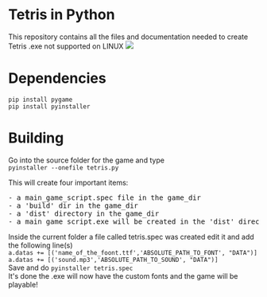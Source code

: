 # Tetris in Python
This repository contains all the files and documentation needed to create Tetris .exe not supported on LINUX
![](https://i.imgur.com/NJxasIb.gif)

# Dependencies
`pip install pygame`  
`pip install pyinstaller`

# Building
Go into the source folder for the game and type  
`pyinstaller --onefile tetris.py`

This will create four important items:
<pre>
- a main_game_script.spec file in the game_dir
- a 'build' dir in the game_dir
- a 'dist' directory in the game_dir
- a main_game_script.exe will be created in the 'dist' directory.
</pre>

Inside the current folder a file called tetris.spec was created edit it and add the following line(s)  
`a.datas += [('name_of_the_foont.ttf','ABSOLUTE_PATH_TO_FONT', "DATA")]`  
`a.datas += [('sound.mp3','ABSOLUTE_PATH_TO_SOUND', "DATA")]`  
Save and do `pyinstaller tetris.spec`  
It's done the .exe will now have the custom fonts and the game will be playable!
